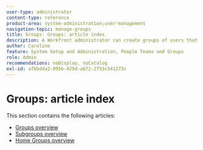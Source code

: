 ```yaml
---
user-type: administrator
content-type: reference
product-area: system-administration;user-management
navigation-topic: manage-groups
title: Groups: Groups: article index
description: A Workfront administrator can create groups of users that coincide with your departmental structure. Groups are similar to but distinct from teams and companies. The Workfront administrator grants groups the access to the Workfront areas where they need to work and communicate. Each group can then keep their Workfront information such as users, templates, and custom forms, and projects separate from those of other departments. At least one group administrator is required for every group. Group administrators can use the Groups page to manage their groups in one place. You can create up to 14 levels of subgroups under one group.
author: Caroline
feature: System Setup and Administration, People Teams and Groups
role: Admin
recommendations: noDisplay, noCatalog
exl-id: afbbdda2-095b-429d-a672-2f53c541273c
---
```

# Groups: article index

This section contains the following articles:

* [Groups overview](../../../administration-and-setup/manage-groups/groups-overview/groups.md) 
* [Subgroups overview](../../../administration-and-setup/manage-groups/groups-overview/subgroups.md) 
* [Home Groups overview](../../../administration-and-setup/manage-groups/groups-overview/home-groups.md)
